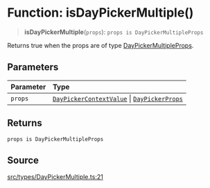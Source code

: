 # Function: isDayPickerMultiple()

> **isDayPickerMultiple**(`props`): `props is DayPickerMultipleProps`

Returns true when the props are of type [DayPickerMultipleProps](../interfaces/DayPickerMultipleProps.md).

## Parameters

| Parameter | Type |
| :------ | :------ |
| `props` | [`DayPickerContextValue`](../interfaces/DayPickerContextValue.md) \| [`DayPickerProps`](../type-aliases/DayPickerProps.md) |

## Returns

`props is DayPickerMultipleProps`

## Source

[src/types/DayPickerMultiple.ts:21](https://github.com/gpbl/react-day-picker/blob/9ad13dc72fff814dcf720a62f6e3b5ea38e8af6d/src/types/DayPickerMultiple.ts#L21)
